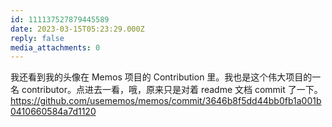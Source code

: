 ```yaml
---
id: 111137527879445589
date: 2023-03-15T05:23:29.000Z
reply: false
media_attachments: 0
---
```


我还看到我的头像在 Memos 项目的 Contribution 里。我也是这个伟大项目的一名 contributor。点进去一看，哦，原来只是对着 readme 文档 commit 了一下。https://github.com/usememos/memos/commit/3646b8f5dd44bb0fb1a001b0410660584a7d1120 

